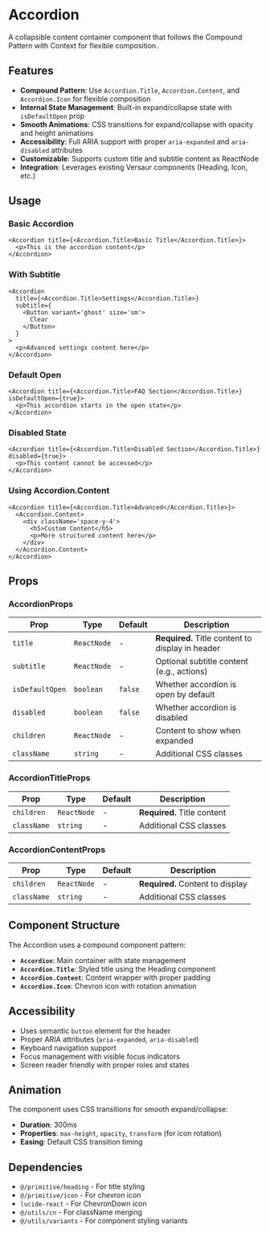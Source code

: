 # Accordion

A collapsible content container component that follows the Compound Pattern with Context for
flexible composition.

## Features

- **Compound Pattern**: Use `Accordion.Title`, `Accordion.Content`, and `Accordion.Icon` for
  flexible composition
- **Internal State Management**: Built-in expand/collapse state with `isDefaultOpen` prop
- **Smooth Animations**: CSS transitions for expand/collapse with opacity and height animations
- **Accessibility**: Full ARIA support with proper `aria-expanded` and `aria-disabled` attributes
- **Customizable**: Supports custom title and subtitle content as ReactNode
- **Integration**: Leverages existing Versaur components (Heading, Icon, etc.)

## Usage

### Basic Accordion

```tsx
<Accordion title={<Accordion.Title>Basic Title</Accordion.Title>}>
  <p>This is the accordion content</p>
</Accordion>
```

### With Subtitle

```tsx
<Accordion
  title={<Accordion.Title>Settings</Accordion.Title>}
  subtitle={
    <Button variant='ghost' size='sm'>
      Clear
    </Button>
  }
>
  <p>Advanced settings content here</p>
</Accordion>
```

### Default Open

```tsx
<Accordion title={<Accordion.Title>FAQ Section</Accordion.Title>} isDefaultOpen={true}>
  <p>This accordion starts in the open state</p>
</Accordion>
```

### Disabled State

```tsx
<Accordion title={<Accordion.Title>Disabled Section</Accordion.Title>} disabled={true}>
  <p>This content cannot be accessed</p>
</Accordion>
```

### Using Accordion.Content

```tsx
<Accordion title={<Accordion.Title>Advanced</Accordion.Title>}>
  <Accordion.Content>
    <div className='space-y-4'>
      <h5>Custom Content</h5>
      <p>More structured content here</p>
    </div>
  </Accordion.Content>
</Accordion>
```

## Props

### AccordionProps

| Prop            | Type        | Default | Description                                      |
| --------------- | ----------- | ------- | ------------------------------------------------ |
| `title`         | `ReactNode` | -       | **Required.** Title content to display in header |
| `subtitle`      | `ReactNode` | -       | Optional subtitle content (e.g., actions)        |
| `isDefaultOpen` | `boolean`   | `false` | Whether accordion is open by default             |
| `disabled`      | `boolean`   | `false` | Whether accordion is disabled                    |
| `children`      | `ReactNode` | -       | Content to show when expanded                    |
| `className`     | `string`    | -       | Additional CSS classes                           |

### AccordionTitleProps

| Prop        | Type        | Default | Description                 |
| ----------- | ----------- | ------- | --------------------------- |
| `children`  | `ReactNode` | -       | **Required.** Title content |
| `className` | `string`    | -       | Additional CSS classes      |

### AccordionContentProps

| Prop        | Type        | Default | Description                      |
| ----------- | ----------- | ------- | -------------------------------- |
| `children`  | `ReactNode` | -       | **Required.** Content to display |
| `className` | `string`    | -       | Additional CSS classes           |

## Component Structure

The Accordion uses a compound component pattern:

- **`Accordion`**: Main container with state management
- **`Accordion.Title`**: Styled title using the Heading component
- **`Accordion.Content`**: Content wrapper with proper padding
- **`Accordion.Icon`**: Chevron icon with rotation animation

## Accessibility

- Uses semantic `button` element for the header
- Proper ARIA attributes (`aria-expanded`, `aria-disabled`)
- Keyboard navigation support
- Focus management with visible focus indicators
- Screen reader friendly with proper roles and states

## Animation

The component uses CSS transitions for smooth expand/collapse:

- **Duration**: 300ms
- **Properties**: `max-height`, `opacity`, `transform` (for icon rotation)
- **Easing**: Default CSS transition timing

## Dependencies

- `@/primitive/heading` - For title styling
- `@/primitive/icon` - For chevron icon
- `lucide-react` - For ChevronDown icon
- `@/utils/cn` - For className merging
- `@/utils/variants` - For component styling variants
